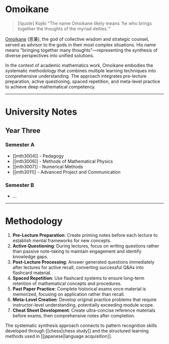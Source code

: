 # Omoikane

> [!quote] Kojiki
> "The name Omoikane likely means 'he who brings together the thoughts of the myriad deities.'"

[Omoikane](https://en.wikipedia.org/wiki/Omoikane) (思兼), the god of collective wisdom and strategic counsel, served as advisor to the gods in their most complex situations. His name means "bringing together many thoughts"—representing the synthesis of diverse perspectives into unified solutions.

In the context of academic mathematics work, Omoikane embodies the systematic methodology that combines multiple learning techniques into comprehensive understanding. The approach integrates pre-lecture preparation, active questioning, spaced repetition, and meta-level practice to achieve deep mathematical competency.

---

# University Notes

## Year Three

### Semester A

- [[mth3004]] - Pedagogy
- [[mth3006]] - Methods of Mathematical Physics
- [[mth3007]] - Numerical Methods
- [[mth3011]] - Advanced Project and Communication

### Semester B

- …

---

# Methodology

1. **Pre-Lecture Preparation**: Create priming notes before each lecture to establish mental frameworks for new concepts.
2. **Active Questioning**: During lectures, focus on writing questions rather than passive note-taking to maintain engagement and identify knowledge gaps.
3. **Post-Lecture Processing**: Answer generated questions immediately after lectures for active recall, converting successful Q&As into flashcard material.
4. **Spaced Repetition**: Use flashcard systems to ensure long-term retention of mathematical concepts and procedures.
5. **Past Paper Practice**: Complete historical exams once material is memorized, focusing on application rather than recall.
6. **Meta-Level Creation**: Develop original practice problems that require instructor-level understanding, potentially exceeding module scope.
7. **Cheat Sheet Development**: Create ultra-concise reference materials before exams, then comprehensive notes after completion.

The systematic synthesis approach connects to pattern recognition skills developed through [[chess|chess study]] and the structured learning methods used in [[japanese|language acquisition]].
